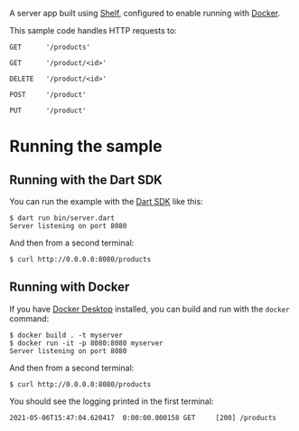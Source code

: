 A server app built using [Shelf](https://pub.dev/packages/shelf),
configured to enable running with [Docker](https://www.docker.com/).

This sample code handles HTTP requests to:

```GET      '/products'```

```GET      '/product/<id>'```

```DELETE   '/product/<id>'```

```POST     '/product'```

```PUT      '/product'```

# Running the sample

## Running with the Dart SDK

You can run the example with the [Dart SDK](https://dart.dev/get-dart)
like this:

```
$ dart run bin/server.dart
Server listening on port 8080
```

And then from a second terminal:
```
$ curl http://0.0.0.0:8080/products
```

## Running with Docker

If you have [Docker Desktop](https://www.docker.com/get-started) installed, you
can build and run with the `docker` command:

```
$ docker build . -t myserver
$ docker run -it -p 8080:8080 myserver
Server listening on port 8080
```

And then from a second terminal:
```
$ curl http://0.0.0.0:8080/products
```

You should see the logging printed in the first terminal:
```
2021-05-06T15:47:04.620417  0:00:00.000158 GET     [200] /products
```
